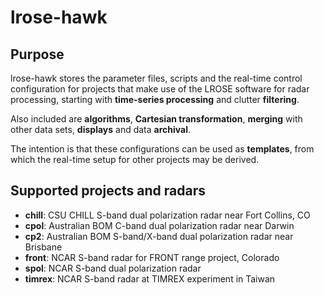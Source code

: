 # lrose-hawk


## Purpose

lrose-hawk stores the parameter files, scripts and the real-time control configuration
for projects that make use of the LROSE software for radar processing, starting with 
**time-series processing** and clutter **filtering**.

Also included are **algorithms**, **Cartesian transformation**, **merging** with other data sets,
**displays** and data **archival**.

The intention is that these configurations can be used as **templates**, from which
the real-time setup for other projects may be derived.

## Supported projects and radars

  * **chill**: CSU CHILL S-band dual polarization radar near Fort Collins, CO
  * **cpol**: Australian BOM C-band dual polarization radar near Darwin
  * **cp2**: Australian BOM S-band/X-band dual polarization radar near Brisbane
  * **front**: NCAR S-band radar for FRONT range project, Colorado
  * **spol**: NCAR S-band dual polarization radar
  * **timrex**: NCAR S-band radar at TIMREX experiment in Taiwan

